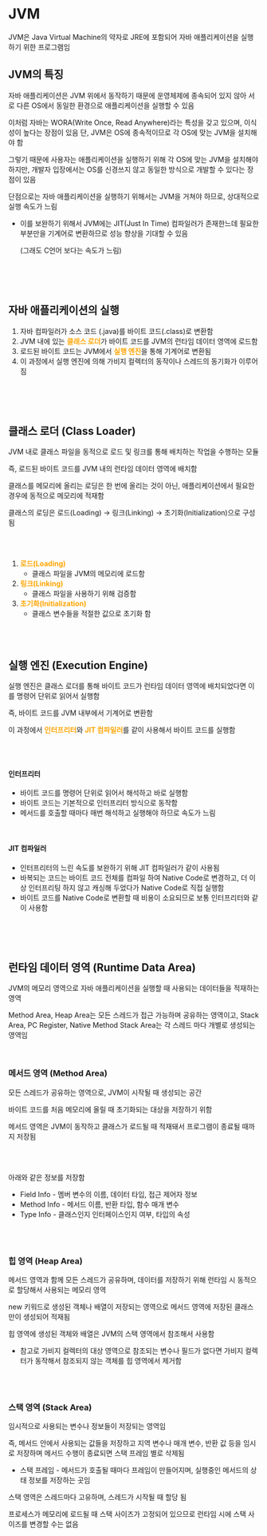 # JVM #
JVM은 Java Virtual Machine의 약자로 JRE에 포함되어 자바 애플리케이션을 실행하기 위한 프로그램임

## JVM의 특징 ##
자바 애플리케이션은 JVM 위에서 동작하기 때문에 운영체제에 종속되어 있지 않아 서로 다른 OS에서 동일한 환경으로 애플리케이션을 실행할 수 있음
<br />

이처럼 자바는 WORA(Write Once, Read Anywhere)라는 특성을 갖고 있으며, 이식성이 높다는 장점이 있음
단, JVM은 OS에 종속적이므로 각 OS에 맞는 JVM을 설치해야 함

그렇기 때문에 사용자는 애플리케이션을 실행하기 위해 각 OS에 맞는 JVM을 설치해야 하지만, 개발자 입장에서는 OS를 신경쓰지 않고 동일한 방식으로 개발할 수 있다는 장점이 있음

단점으로는 자바 애플리케이션을 실행하기 위해서는 JVM을 거쳐야 하므로, 상대적으로 실행 속도가 느림
- 이를 보완하기 위해서 JVM에는 JIT(Just In Time) 컴파일러가 존재한느데 필요한 부분만을 기계어로 변환하므로 성능 향상을 기대할 수 있음

  (그래도 C언어 보다는 속도가 느림)

<br />
<br />
<br />

## 자바 애플리케이션의 실행 ##
1. 자바 컴파일러가 소스 코드 (.java)를 바이트 코드(.class)로 변환함
2. JVM 내에 있는 <b style="color: orange">클래스 로더</b>가 바이트 코드를 JVM의 런타임 데이터 영역에 로드함
3. 로드된 바이트 코드는 JVM에서 <b style="color: orange">실행 엔진</b>을 통해 기계어로 변환됨
4. 이 과정에서 실행 엔진에 의해 가비지 컬렉터의 동작이나 스레드의 동기화가 이루어짐

<br />
<br />
<br />

## 클래스 로더 (Class Loader) ##
JVM 내로 클래스 파일을 동적으로 로드 및 링크를 통해 배치하는 작업을 수행하는 모듈

즉, 로드된 바이트 코드를 JVM 내의 런타임 데이터 영역에 배치함

클래스를 메모리에 올리는 로딩은 한 번에 올리는 것이 아닌, 애플리케이션에서 필요한 경우에 동적으로 메모리에 적재함

클래스의 로딩은 로드(Loading) → 링크(Linking) → 초기화(Initialization)으로 구성됨

<br />
<br />

1. <b style="color: orange">로드(Loading)</b>
    - 클래스 파일을 JVM의 메모리에 로드함
2. <b style="color: orange">링크(Linking)</b>
    - 클래스 파일을 사용하기 위해 검증함
3. <b style="color: orange">초기화(Initialization)</b>
    - 클래스 변수들을 적절한 값으로 초기화 함

<br />
<br />

## 실행 엔진 (Execution Engine) ##
실행 엔진은 클래스 로더를 통해 바이트 코드가 런타임 데이터 영역에 배치되었다면 이를 명령어 단위로 읽어서 실행함

즉, 바이트 코드를 JVM 내부에서 기계어로 변환함

이 과정에서 <b style="color: orange">인터프리터</b>와 <b style="color: orange">JIT 컴파일러</b>를 같이 사용해서 바이트 코드를 실행함

<br />
<br />

#### 인터프리터 ####
- 바이트 코드를 명령어 단위로 읽어서 해석하고 바로 실행함
- 바이트 코드는 기본적으로 인터프리터 방식으로 동작함
- 메서드를 호출할 때마다 매번 해석하고 실행해야 하므로 속도가 느림

<br />

#### JIT 컴파일러 ####
- 인터프리터의 느린 속도를 보완하기 위해 JIT 컴파일러가 같이 사용됨
- 바복되는 코드는 바이트 코드 전체를 컴파일 하여 Native Code로 변경하고, 더 이상 인터프리팅 하지 않고 캐싱해 두었다가 Native Code로 직접 실행함
- 바이트 코드를 Native Code로 변환할 때 비용이 소요되므로 보통 인터프리터와 같이 사용함

<br />
<br />
<br />

## 런타임 데이터 영역 (Runtime Data Area) ##
JVM의 메모리 영역으로 자바 애플리케이션을 실행할 때 사용되는 데이터들을 적재하는 영역

Method Area, Heap Area는 모든 스레드가 접근 가능하며 공유하는 영역이고,
Stack Area, PC Register, Native Method Stack Area는 각 스레드 마다 개별로 생성되는 영역임

<br />

### 메서드 영역 (Method Area) ###
모든 스레드가 공유하는 영역으로, JVM이 시작될 때 생성되는 공간

바이트 코드를 처음 메모리에 올릴 때 초기화되는 대상을 저장하기 위함

메서드 영역은 JVM이 동작하고 클래스가 로드될 때 적재돼서 프로그램이 종료될 때까지 저장됨

<br />
<br />

아래와 같은 정보를 저장함
- Field Info - 멤버 변수의 이름, 데이터 타입, 접근 제어자 정보
- Method Info - 메서드 이름, 반환 타입, 함수 매개 변수
- Type Info - 클래스인지 인터페이스인지 여부, 타입의 속성

<br />
<br />

### 힙 영역 (Heap Area) ###
메서드 영역과 함께 모든 스레드가 공유하며, 데이터를 저장하기 위해 런타임 시 동적으로 할당해서 사용되는 메모리 영역

new 키워드로 생성된 객체나 배열이 저장되는 영역으로 메서드 영역에 저장된 클래스만이 생성되어 적재됨

힙 영역에 생성된 객체와 배열은 JVM의 스택 영역에서 참조해서 사용함

- 참고로 가비지 컬렉터의 대상 영역으로 참조되는 변수나 필드가 없다면 가비지 컬렉터가 동작해서 참조되지 않는 객체를 힙 영역에서 제거함

<br />
<br />

### 스택 영역 (Stack Area) ###
임시적으로 사용되는 변수나 정보들이 저장되는 영역임

즉, 메서드 안에서 사용되는 값들을 저장하고 지역 변수나 매개 변수, 반환 값 등을 임시로 저장하며 메서드 수행이 종료되면 스택 프레임 별로 삭제됨

  - 스택 프레임 - 메서드가 호출될 때마다 프레임이 만들어지며, 실행중인 메서드의 상태 정보를 저장하는 곳임

스택 영역은 스레드마다 고유하며, 스레드가 시작될 때 할당 됨

프로세스가 메모리에 로드될 때 스택 사이즈가 고정되어 있으므로 런타임 시에 스택 사이즈를 변경할 수는 없음


